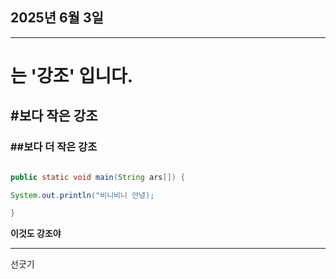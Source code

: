 ## 2025년 6월 3일

---

# 는 '강조' 입니다.

## #보다 작은 강조

### ##보다 더 작은 강조

```java

public static void main(String ars[]) {

System.out.println("비니비니 안녕);

}
```

**이것도 강조야**

---

선긋기

